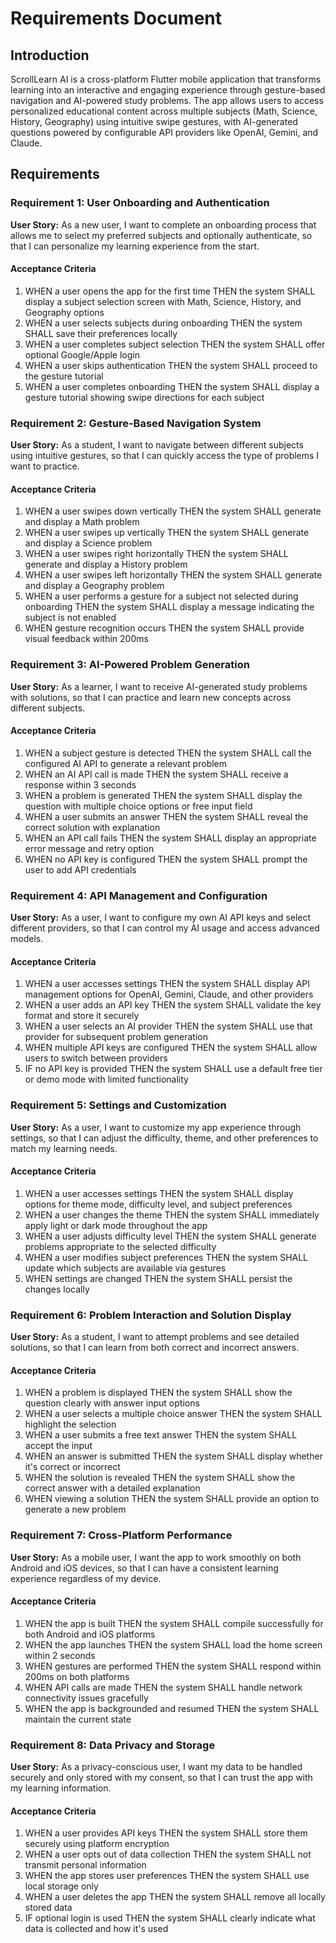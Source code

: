 # Requirements Document

## Introduction

ScrollLearn AI is a cross-platform Flutter mobile application that transforms learning into an interactive and engaging experience through gesture-based navigation and AI-powered study problems. The app allows users to access personalized educational content across multiple subjects (Math, Science, History, Geography) using intuitive swipe gestures, with AI-generated questions powered by configurable API providers like OpenAI, Gemini, and Claude.

## Requirements

### Requirement 1: User Onboarding and Authentication

**User Story:** As a new user, I want to complete an onboarding process that allows me to select my preferred subjects and optionally authenticate, so that I can personalize my learning experience from the start.

#### Acceptance Criteria

1. WHEN a user opens the app for the first time THEN the system SHALL display a subject selection screen with Math, Science, History, and Geography options
2. WHEN a user selects subjects during onboarding THEN the system SHALL save their preferences locally
3. WHEN a user completes subject selection THEN the system SHALL offer optional Google/Apple login
4. WHEN a user skips authentication THEN the system SHALL proceed to the gesture tutorial
5. WHEN a user completes onboarding THEN the system SHALL display a gesture tutorial showing swipe directions for each subject

### Requirement 2: Gesture-Based Navigation System

**User Story:** As a student, I want to navigate between different subjects using intuitive gestures, so that I can quickly access the type of problems I want to practice.

#### Acceptance Criteria

1. WHEN a user swipes down vertically THEN the system SHALL generate and display a Math problem
2. WHEN a user swipes up vertically THEN the system SHALL generate and display a Science problem
3. WHEN a user swipes right horizontally THEN the system SHALL generate and display a History problem
4. WHEN a user swipes left horizontally THEN the system SHALL generate and display a Geography problem
5. WHEN a user performs a gesture for a subject not selected during onboarding THEN the system SHALL display a message indicating the subject is not enabled
6. WHEN gesture recognition occurs THEN the system SHALL provide visual feedback within 200ms

### Requirement 3: AI-Powered Problem Generation

**User Story:** As a learner, I want to receive AI-generated study problems with solutions, so that I can practice and learn new concepts across different subjects.

#### Acceptance Criteria

1. WHEN a subject gesture is detected THEN the system SHALL call the configured AI API to generate a relevant problem
2. WHEN an AI API call is made THEN the system SHALL receive a response within 3 seconds
3. WHEN a problem is generated THEN the system SHALL display the question with multiple choice options or free input field
4. WHEN a user submits an answer THEN the system SHALL reveal the correct solution with explanation
5. WHEN an API call fails THEN the system SHALL display an appropriate error message and retry option
6. WHEN no API key is configured THEN the system SHALL prompt the user to add API credentials

### Requirement 4: API Management and Configuration

**User Story:** As a user, I want to configure my own AI API keys and select different providers, so that I can control my AI usage and access advanced models.

#### Acceptance Criteria

1. WHEN a user accesses settings THEN the system SHALL display API management options for OpenAI, Gemini, Claude, and other providers
2. WHEN a user adds an API key THEN the system SHALL validate the key format and store it securely
3. WHEN a user selects an AI provider THEN the system SHALL use that provider for subsequent problem generation
4. WHEN multiple API keys are configured THEN the system SHALL allow users to switch between providers
5. IF no API key is provided THEN the system SHALL use a default free tier or demo mode with limited functionality

### Requirement 5: Settings and Customization

**User Story:** As a user, I want to customize my app experience through settings, so that I can adjust the difficulty, theme, and other preferences to match my learning needs.

#### Acceptance Criteria

1. WHEN a user accesses settings THEN the system SHALL display options for theme mode, difficulty level, and subject preferences
2. WHEN a user changes the theme THEN the system SHALL immediately apply light or dark mode throughout the app
3. WHEN a user adjusts difficulty level THEN the system SHALL generate problems appropriate to the selected difficulty
4. WHEN a user modifies subject preferences THEN the system SHALL update which subjects are available via gestures
5. WHEN settings are changed THEN the system SHALL persist the changes locally

### Requirement 6: Problem Interaction and Solution Display

**User Story:** As a student, I want to attempt problems and see detailed solutions, so that I can learn from both correct and incorrect answers.

#### Acceptance Criteria

1. WHEN a problem is displayed THEN the system SHALL show the question clearly with answer input options
2. WHEN a user selects a multiple choice answer THEN the system SHALL highlight the selection
3. WHEN a user submits a free text answer THEN the system SHALL accept the input
4. WHEN an answer is submitted THEN the system SHALL display whether it's correct or incorrect
5. WHEN the solution is revealed THEN the system SHALL show the correct answer with a detailed explanation
6. WHEN viewing a solution THEN the system SHALL provide an option to generate a new problem

### Requirement 7: Cross-Platform Performance

**User Story:** As a mobile user, I want the app to work smoothly on both Android and iOS devices, so that I can have a consistent learning experience regardless of my device.

#### Acceptance Criteria

1. WHEN the app is built THEN the system SHALL compile successfully for both Android and iOS platforms
2. WHEN the app launches THEN the system SHALL load the home screen within 2 seconds
3. WHEN gestures are performed THEN the system SHALL respond within 200ms on both platforms
4. WHEN API calls are made THEN the system SHALL handle network connectivity issues gracefully
5. WHEN the app is backgrounded and resumed THEN the system SHALL maintain the current state

### Requirement 8: Data Privacy and Storage

**User Story:** As a privacy-conscious user, I want my data to be handled securely and only stored with my consent, so that I can trust the app with my learning information.

#### Acceptance Criteria

1. WHEN a user provides API keys THEN the system SHALL store them securely using platform encryption
2. WHEN a user opts out of data collection THEN the system SHALL not transmit personal information
3. WHEN the app stores user preferences THEN the system SHALL use local storage only
4. WHEN a user deletes the app THEN the system SHALL remove all locally stored data
5. IF optional login is used THEN the system SHALL clearly indicate what data is collected and how it's used